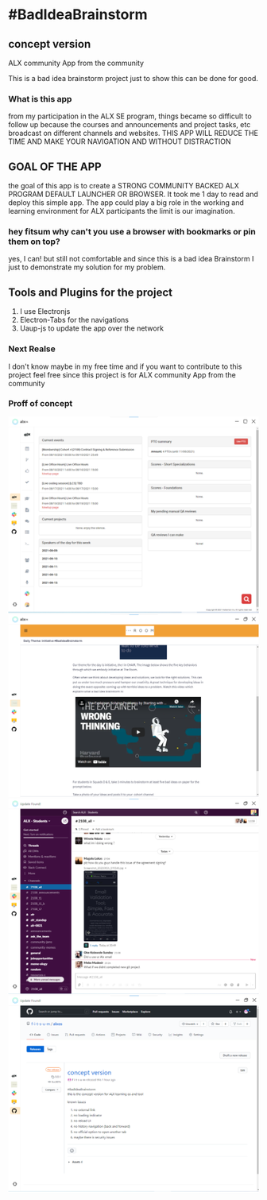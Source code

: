 # #BadIdeaBrainstorm #
## concept version ##

ALX community App from the community

This is a bad idea brainstorm project just to show this can be done for good.

### What is this app ###


from my participation in the ALX SE program, things became so difficult to follow up because the courses and announcements and project tasks, etc broadcast on different channels and websites. THIS APP WILL REDUCE THE TIME AND MAKE YOUR NAVIGATION AND WITHOUT DISTRACTION

## GOAL OF THE APP ##

the goal of this app is to create a STRONG COMMUNITY BACKED ALX PROGRAM DEFAULT LAUNCHER OR BROWSER.
It took me 1 day to read and deploy this simple app.
The app could play a big role in the working and learning environment for ALX participants
the limit is our imagination.


### hey fitsum why can't you use a browser with bookmarks or pin them on top? ###

yes, I can! but still not comfortable and since this is a bad idea Brainstorm I just to demonstrate my solution for my problem.

## Tools and Plugins for the project ##
1. I use Electronjs 
2. Electron-Tabs for the navigations
3. Uaup-js to update the app over the network

###  Next Realse ###

I don't know maybe in my free time and if you want to contribute to this project feel free since this project is for ALX community App from the community

### Proff of concept ###

![Screenshot](./screenshots/Screenshot-hbtn.png)
![Screenshot](./screenshots/Screenshot-think.png)
![Screenshot](./screenshots/Screenshot-slack.png)
![Screenshot](./screenshots/Screenshot-gmail.png)
